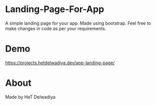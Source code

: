 # Landing-Page-For-App
 A simple landing page for your app. Made using bootstrap. Feel free to make changes in code as per your requirements.

# Demo
 https://projects.hetdelwadiya.dev/app-landing-page/
 
# About
 Made by HeT Delwadiya
